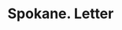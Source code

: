 ---
doi: 10.7916/D80Z8FGC
date_other: '1890'
date_other_textual: 1890-1899
form: correspondence
genre:
- Letters (correspondence)
name:
- Spokane
object_in_context_url: https://biggert.cul.columbia.edu/items/view/ave_biggert_01599
subject_hierarchical_geographic:
- Spokane, Washington, United States
subject_name:
- Spokane
title: Spokane. Letter
sort_title: Spokane. Letter
call_number: ave_biggert_01599
coordinates:
- 47.65888888888889,-117.42500000000001
pid: ave_biggert_01599
identifiers: ave_biggert_01599
thumbnail: https://derivativo-1.library.columbia.edu/iiif/2/ldpd:343907/full/!256,256/0/native.jpg
permalink: /biggert/ave_biggert_01599/
layout: iiif-image-page
---